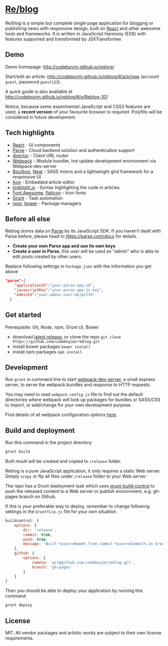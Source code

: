 [Re/blog](https://github.com/codeboyim/reblog)
======

Re/blog is a simple but complete single page application for blogging or publishing news with responsive design, built on [React][react] and other awesome tools and frameworks. It is written in JavaScript Harmony (ES6) with features supported and transformed by JSXTransformer.


Demo
---
Demo homepage: http://codeboyim.github.io/reblog/ 

Start/edit an article: http://codeboyim.github.io/reblog/#/a/p/new (account ```guest```, password ```guest123```).

A quick guide is also available at http://codeboyim.github.io/reblog/#/p/Reblog-101

Notice, because some experimental JavaScript and CSS3 features are used, a **recent version** of your favourite browser is required. Polyfills will be considered in future development.



Tech highlights
---
- [React][react] - UI components
- [Parse][parse] - Cloud backend solution and authentication support
- [director](https://github.com/flatiron/director) - Client URL router
- [Webpack](http://webpack.github.io/) - Module bundler, hot update development environment via Webpack-dev-server
- [Bourbon](http://bourbon.io/), [Neat](http://neat.bourbon.io/) - SASS mixins and a lightweight grid framework for a responsive UI
- [Ace](http://ace.c9.io/) - Embedded article editor
- [highlight.js](https://highlightjs.org/) - Syntax highlighting the code in articles
- [Font Awesome](http://fortawesome.github.io/Font-Awesome/), [flaticon](http://www.flaticon.com/) - Icon fonts
- [Grunt](http://gruntjs.com/) - Task automation
- [npm](https://www.npmjs.org/), [bower](http://bower.io/) - Package managers



Before all else
---
Reblog stores data on [Parse][parse] by its JavaScript SDK. If you haven't dealt with Parse before, please head to https://parse.com/docs for details.

- **Create your own Parse app and use its own keys**
- **Create a user in Parse**, this user will be used as "admin" who is able to edit posts created by other users.

Replace following settings in ```Package.json``` with the information you get above
```json
"parse":{
    "applicationId":"your-parse-app-id",
    "javascriptKey":"your-parse-app-js-key",
    "adminId":"your-admin-user-objectId"
  }
```



Get started
---
Prerequisite: Git, Node, npm, Grunt cli, Bower

- download [latest release](https://github.com/codeboyim/reblog/archive/0.1.0-rc.zip "0.1.0-rc"), or clone the repo ```git clone https://github.com/codeboyim/reblog.git```
- install bower packages ```bower install```
- install npm packages ```npm install```
 
Development
---

Run ```grunt``` in command line to start  [webpack-dev-server](http://webpack.github.io/docs/webpack-dev-server.html), a small express server, to serve the webpack bundles and response to HTTP requests.

You may need to read ```webpack.config.js``` file to find out the default directories where webpack will look up packages for bundles or SASS/CSS to import, or add/change for your own development purpose.

Find details of all webpack configuration options [here](http://webpack.github.io/docs/configuration.html).

Build and deployment
---
Run this command in the project directory
```bash
grunt build
```
Built result will be created and copied to ```/release``` folder.

Reblog is a pure JavaScript application, it only requires a static Web server. Simply ```xcopy``` or ftp all files under ```/release``` folder to your Web server.

The repo has a Grunt deployment task which uses [grunt-build-control](https://github.com/robwierzbowski/grunt-build-control) to push the released content to a Web server or publish environment, e.g. gh-pages branch on Github.

If this is your preferable way to deploy, remember to change following settings in the ```Gruntfile.js``` file for your own situation.

```javascript
buildcontrol: {
    options: {
        dir: 'release',
        commit: true,
        push: true,
        message: 'Built %sourceName% from commit %sourceCommit% on branch %sourceBranch%'
    },
    github: {
        options: {
            remote: 'git@github.com:codeboyim/reblog.git',
            branch: 'gh-pages'
        }
    }
}
```

Then you should be able to deploy your application by running this command
```bash
grunt deploy
```

License
---
MIT. All vendor packages and artistic works are subject to their own license requirements.



[react]: http://facebook.github.io/react/
[parse]: https://parse.com/
 



